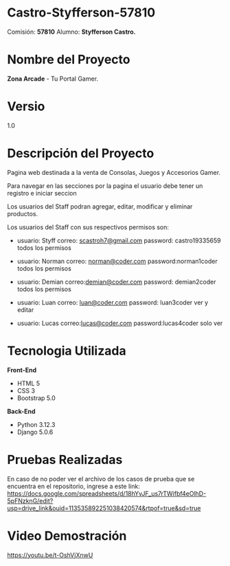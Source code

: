 # Castro-Styfferson-57810
Comisión: **57810**
Alumno: **Styfferson Castro.**

# Nombre del Proyecto
**Zona Arcade** - Tu Portal Gamer.

# Versio
1.0

# Descripción del Proyecto
Pagina web destinada a la venta de Consolas, Juegos y Accesorios Gamer.

Para navegar en las secciones por la pagina el usuario debe tener un registro e iniciar seccion

Los usuarios del Staff podran agregar, editar, modificar y eliminar productos.

Los usuarios del Staff con sus respectivos permisos son:
  * usuario: Styff
    correo: scastroh7@gmail.com
    password: castro19335659
    todos los permisos

  * usuario: Norman
    correo: norman@coder.com
    password:norman1coder
    todos los permisos

  * usuario: Demian
    correo:demian@coder.com
    password: demian2coder
    todos los permisos

  * usuario: Luan
    correo: luan@coder.com
    password: luan3coder
    ver y editar

  * usuario: Lucas
    correo:lucas@coder.com
    password:lucas4coder
    solo ver
    
# Tecnologia Utilizada
**Front-End**
  * HTML 5
  * CSS 3
  * Bootstrap 5.0
    
**Back-End**
  * Python 3.12.3
  * Django 5.0.6
    
# Pruebas Realizadas
En caso de no poder ver el archivo de los casos de prueba que se encuentra en el repositorio,  ingrese a este link:
https://docs.google.com/spreadsheets/d/18hYvJF_us7rTWifbf4eOlhD-5pFNzknG/edit?usp=drive_link&ouid=113535892251038420574&rtpof=true&sd=true

# Video Demostración
https://youtu.be/t-OshVjXnwU
